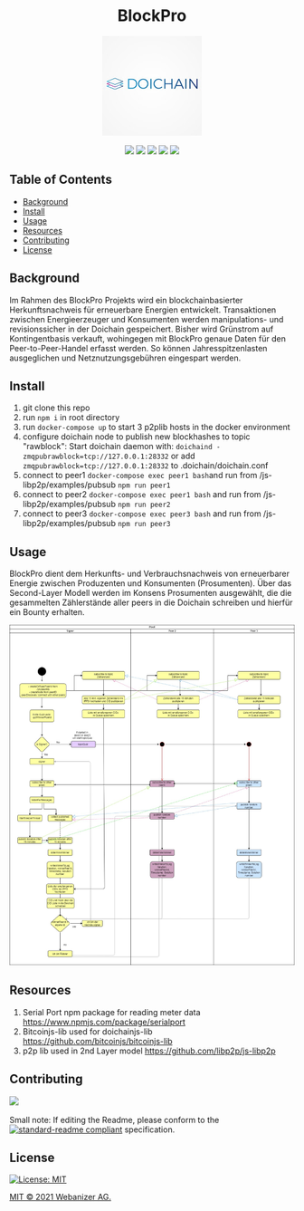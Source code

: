
<h1 align="center">BlockPro</h1>

<p align="center">
  <img 
  src="./images/doichain.jpg"
  raw=true
  />
</p>

<p align="center"> 
  <a href="https://github.com/webanizer/BlockPro/releases"><img src="https://img.shields.io/github/package-json/v/webanizer/BlockPro" /></a>
  <a href="https://www.linkedin.com/company/webanizer-ag/about/"><img src="https://img.shields.io/badge/LinkedIn-blue?style=flat&logo=linkedin&labelColor=blue" /></a>
  <a href="https://github.com/webanizer/BlockPro/issues"><img src="https://img.shields.io/github/issues-closed-raw/webanizer/BlockPro" /></a>
  <a href="https://www.youtube.com/channel/UChqFCLQ0UfCL9GGgyS0I5oQ"><img src="https://img.shields.io/youtube/channel/views/UChqFCLQ0UfCL9GGgyS0I5oQ?style=social" /></a>
  <a href="https://github.com/webanizer/BlockPro/blob/main/LICENSE.txt"><img src="https://img.shields.io/npm/l/doichain" /></a>
</p>

## Table of Contents
- [Background](#background)
- [Install](#install)
- [Usage](#usage)
- [Resources](#resources)
- [Contributing](#contributing)
- [License](#license)

## Background

Im Rahmen des BlockPro Projekts wird ein blockchainbasierter Herkunftsnachweis für erneuerbare Energien entwickelt. Transaktionen zwischen Energieerzeuger und Konsumenten werden manipulations- und revisionssicher in der Doichain gespeichert. Bisher wird Grünstrom auf Kontingentbasis verkauft, wohingegen mit BlockPro genaue Daten für den Peer-to-Peer-Handel erfasst werden. So können Jahresspitzenlasten ausgeglichen und Netznutzungsgebühren eingespart werden. 

## Install
1. git clone this repo 
2. run ```npm i``` in root directory
3. run ```docker-compose up``` to start 3 p2plib hosts in the docker environment
4. configure doichain node to publish new blockhashes to topic "rawblock": Start doichain daemon with: ```doichaind -zmqpubrawblock=tcp://127.0.0.1:28332```
or add ```zmqpubrawblock=tcp://127.0.0.1:28332``` to .doichain/doichain.conf
5. connect to peer1 ```docker-compose exec peer1 bash```and run from /js-libp2p/examples/pubsub ```npm run peer1```
6. connect to peer2 ```docker-compose exec peer1 bash``` and run from /js-libp2p/examples/pubsub ```npm run peer2```
7. connect to peer3 ```docker-compose exec peer3 bash``` and run from /js-libp2p/examples/pubsub ```npm run peer3```

## Usage 

BlockPro dient dem Herkunfts- und Verbrauchsnachweis von erneuerbarer Energie zwischen Produzenten und Konsumenten (Prosumenten).
Über das Second-Layer Modell werden im Konsens Prosumenten ausgewählt, die die gesammelten Zählerstände aller peers in die Doichain schreiben und hierfür ein Bounty erhalten. 


<img
src="./images/Activity Diagram Libp2p.jpg"
raw=true
alt="Aktivitätsdiagramm zum Peer2Peer Demoprotokoll"
style="margin-right: 10px; width: 900px"
/>


## Resources
1. Serial Port npm package for reading meter data https://www.npmjs.com/package/serialport
2. Bitcoinjs-lib used for doichainjs-lib
   https://github.com/bitcoinjs/bitcoinjs-lib 
3. p2p lib used in 2nd Layer model 
   https://github.com/libp2p/js-libp2p

## Contributing

<a href="https://github.com/webanizer/BlockPro/graphs/contributors">
  <img src="https://contrib.rocks/image?repo=webanizer/BlockPro" />
</a>


Small note: If editing the Readme, please conform to the [![standard-readme compliant](https://img.shields.io/badge/readme%20style-standard-brightgreen.svg?style=flat-square)](https://github.com/RichardLitt/standard-readme) specification.

## License

[![License: MIT](https://img.shields.io/badge/License-MIT-yellow.svg)](https://opensource.org/licenses/MIT)

[MIT © 2021 Webanizer AG.](./LICENSE.txt)


<!-- MARKDOWN LINKS & IMAGES -->
<!-- https://www.markdownguide.org/basic-syntax/#reference-style-links -->
[version-shield]: https://img.shields.io/github/package-json/v/webanizer/BlockPro
[version-url]: https://github.com/webanizer/BlockPro/releases
[contributors-shield]: https://img.shields.io/github/contributors/othneildrew/Best-README-Template.svg?style=for-the-badge
[contributors-url]: https://github.com/webanizer/BlockPro/graphs/contributors
[commits-shield]: https://img.shields.io/github/commit-activity/m/webanizer/BlockPro
[commits-url]: https://github.com/webanizer/BlockPro/commits/main
[stars-shield]: https://img.shields.io/github/stars/webanizer/BlockPro?style=social
[stars-url]: https://github.com/webanizer/BlockPro/stargazers
[issues-shield]: https://img.shields.io/github/issues-closed-raw/webanizer/BlockPro
[issues-url]: https://github.com/webanizer/BlockPro/issues
[license-shield]: https://img.shields.io/npm/l/doichain
[license-url]: https://github.com/webanizer/BlockPro/blob/main/LICENSE.txt
[linkedin-shield]: https://img.shields.io/badge/LinkedIn-blue?style=flat&logo=linkedin&labelColor=blue
[linkedin-url]: https://www.linkedin.com/company/webanizer-ag/about/
[youtube-shield]: https://img.shields.io/youtube/channel/views/UChqFCLQ0UfCL9GGgyS0I5oQ?style=social
[youtube-url]: https://www.youtube.com/channel/UChqFCLQ0UfCL9GGgyS0I5oQ
[twitter-shield]: https://img.shields.io/twitter/url?style=social&url=https%3A%2F%2Ftwitter.com%2Fdoichain
[twitter-url]: https://twitter.com/doichain
